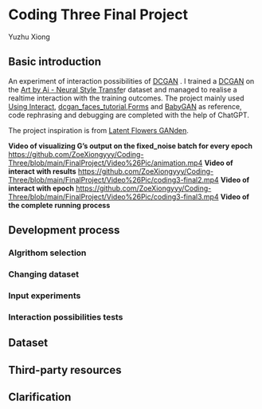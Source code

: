 # Coding Three Final Project
Yuzhu Xiong
## Basic introduction

An experiment of interaction possibilities of [DCGAN](https://colab.research.google.com/github/pytorch/tutorials/blob/gh-pages/_downloads/5f81194dd43910d586578638f83205a3/dcgan_faces_tutorial.ipynb#scrollTo=qBfeHTsY_NuQ) .
I trained a [DCGAN](https://colab.research.google.com/github/pytorch/tutorials/blob/gh-pages/_downloads/5f81194dd43910d586578638f83205a3/dcgan_faces_tutorial.ipynb#scrollTo=qBfeHTsY_NuQ) on the [Art by Ai - Neural Style Transfe](https://www.kaggle.com/datasets/vbookshelf/art-by-ai-neural-style-transfer)r dataset and managed to realise a realtime interaction with the training outcomes.
The project mainly used [Using Interact](https://colab.research.google.com/drive/1CXrsbypB-BZY6J6fvsrUgogBGof5gedN#scrollTo=3noK7P5_9gpv), [dcgan_faces_tutorial](https://colab.research.google.com/github/pytorch/tutorials/blob/gh-pages/_downloads/5f81194dd43910d586578638f83205a3/dcgan_faces_tutorial.ipynb#scrollTo=qBfeHTsY_NuQ),[Forms](https://colab.research.google.com/notebooks/forms.ipynb#scrollTo=ig8PIYeLtM8g) and [BabyGAN](https://colab.research.google.com/github/tg-bomze/BabyGAN/blob/master/BabyGAN_(ENG).ipynb) as reference, code rephrasing and debugging are completed with the help of ChatGPT.

The project inspiration is from [Latent Flowers GANden](https://observablehq.com/@stwind/latent-flowers-ganden).

**Video of visualizing G’s output on the fixed_noise batch for every epoch**
https://github.com/ZoeXiongyyy/Coding-Three/blob/main/FinalProject/Video%26Pic/animation.mp4
**Video of interact with results**
https://github.com/ZoeXiongyyy/Coding-Three/blob/main/FinalProject/Video%26Pic/coding3-final2.mp4
**Video of interact with epoch**
https://github.com/ZoeXiongyyy/Coding-Three/blob/main/FinalProject/Video%26Pic/coding3-final3.mp4
**Video of the complete running process**

## Development process

### Algrithom selection

### Changing dataset

### Input experiments

### Interaction possibilities tests



## Dataset

## Third-party resources

## Clarification


